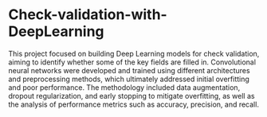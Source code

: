 # Check-validation-with-DeepLearning
This project focused on building Deep Learning models for check validation, aiming to identify whether some of the key fields are filled in. Convolutional neural networks were developed and trained using different architectures and preprocessing methods, which ultimately addressed initial overfitting and poor performance. The methodology included data augmentation, dropout regularization, and early stopping to mitigate overfitting, as well as the analysis of performance metrics such as accuracy, precision, and recall.
